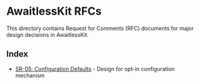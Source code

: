 # AwaitlessKit RFCs

This directory contains Request for Comments (RFC) documents for major design decisions in AwaitlessKit.

## Index

- [SR-05: Configuration Defaults](./SR-05-Config-Defaults.md) - Design for opt-in configuration mechanism